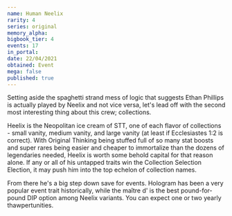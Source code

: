 ```yaml
---
name: Human Neelix
rarity: 4
series: original
memory_alpha:
bigbook_tier: 4
events: 17
in_portal:
date: 22/04/2021
obtained: Event
mega: false
published: true
---
```


Setting aside the spaghetti strand mess of logic that suggests Ethan Phillips is actually played by Neelix and not vice versa, let's lead off with the second most interesting thing about this crew; collections.

Heelix is the Neopolitan ice cream of STT, one of each flavor of collections - small vanity, medium vanity, and large vanity (at least if Ecclesiastes 1:2 is correct). With Original Thinking being stuffed full of so many stat boosts and super rares being easier and cheaper to immortalize than the dozens of legendaries needed, Heelix is worth some behold capital for that reason alone. If any or all of his untapped traits win the Collection Selection Election, it may push him into the top echelon of collection names.

From there he's a big step down save for events. Hologram has been a very popular event trait historically, while the maître d' is the best pound-for-pound DIP option among Neelix variants. You can expect one or two yearly thawpertunities.
